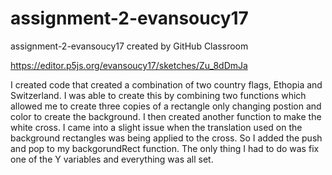 # assignment-2-evansoucy17
assignment-2-evansoucy17 created by GitHub Classroom

https://editor.p5js.org/evansoucy17/sketches/Zu_8dDmJa

I created code that created a combination of two country flags, Ethopia and Switzerland. I was able to create this by combining two functions which
allowed me to create three copies of a rectangle only changing postion and color to create the background. I then created another function to make 
the white cross. I came into a slight issue when the translation used on the background rectangles was being applied to the cross. So I added the 
push and pop to my backgorundRect function. The only thing I had to do was fix one of the Y variables and everything was all set. 
